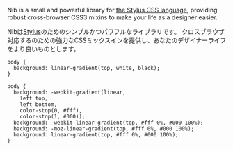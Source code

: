 Nib is a small and powerful library for [the Stylus CSS language](http://learnboost.github.com/stylus/), 
providing robust cross-browser CSS3 mixins to make your life as a designer easier.

Nibは[Stylus](http://learnboost.github.com/stylus/)のためのシンプルかつパワフルなライブラリです。
クロスブラウザ対応するのための強力なCSSミックスインを提供し、あなたのデザイナーライフをより良いものとします。

````  
body {
  background: linear-gradient(top, white, black);
}
````

````
body {
  background: -webkit-gradient(linear,
    left top,
    left bottom,
    color-stop(0, #fff),
    color-stop(1, #000));
  background: -webkit-linear-gradient(top, #fff 0%, #000 100%);
  background: -moz-linear-gradient(top, #fff 0%, #000 100%);
  background: linear-gradient(top, #fff 0%, #000 100%);
}
````
